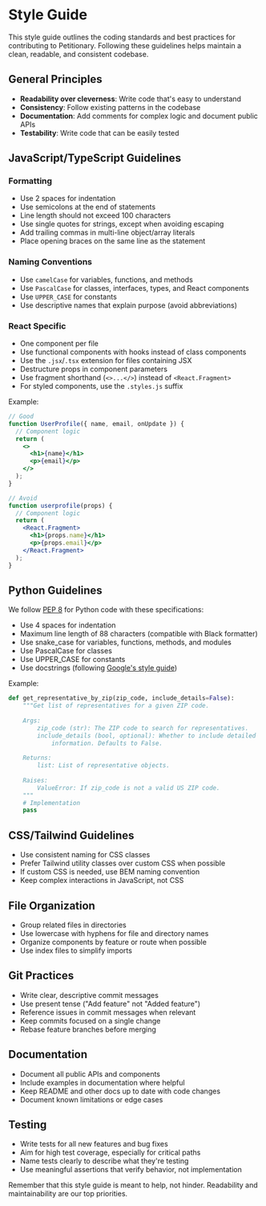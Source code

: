 # Style Guide

This style guide outlines the coding standards and best practices for contributing to Petitionary. Following these guidelines helps maintain a clean, readable, and consistent codebase.

## General Principles

- **Readability over cleverness**: Write code that's easy to understand
- **Consistency**: Follow existing patterns in the codebase
- **Documentation**: Add comments for complex logic and document public APIs
- **Testability**: Write code that can be easily tested

## JavaScript/TypeScript Guidelines

### Formatting

- Use 2 spaces for indentation
- Use semicolons at the end of statements
- Line length should not exceed 100 characters
- Use single quotes for strings, except when avoiding escaping
- Add trailing commas in multi-line object/array literals
- Place opening braces on the same line as the statement

### Naming Conventions

- Use `camelCase` for variables, functions, and methods
- Use `PascalCase` for classes, interfaces, types, and React components
- Use `UPPER_CASE` for constants
- Use descriptive names that explain purpose (avoid abbreviations)

### React Specific

- One component per file
- Use functional components with hooks instead of class components
- Use the `.jsx`/`.tsx` extension for files containing JSX
- Destructure props in component parameters
- Use fragment shorthand (`<>...</>`) instead of `<React.Fragment>`
- For styled components, use the `.styles.js` suffix

Example:
```jsx
// Good
function UserProfile({ name, email, onUpdate }) {
  // Component logic
  return (
    <>
      <h1>{name}</h1>
      <p>{email}</p>
    </>
  );
}

// Avoid
function userprofile(props) {
  // Component logic
  return (
    <React.Fragment>
      <h1>{props.name}</h1>
      <p>{props.email}</p>
    </React.Fragment>
  );
}
```

## Python Guidelines

We follow [PEP 8](https://www.python.org/dev/peps/pep-0008/) for Python code with these specifications:

- Use 4 spaces for indentation
- Maximum line length of 88 characters (compatible with Black formatter)
- Use snake_case for variables, functions, methods, and modules
- Use PascalCase for classes
- Use UPPER_CASE for constants
- Use docstrings (following [Google's style guide](https://google.github.io/styleguide/pyguide.html#38-comments-and-docstrings))

Example:
```python
def get_representative_by_zip(zip_code, include_details=False):
    """Get list of representatives for a given ZIP code.
    
    Args:
        zip_code (str): The ZIP code to search for representatives.
        include_details (bool, optional): Whether to include detailed 
            information. Defaults to False.
            
    Returns:
        list: List of representative objects.
        
    Raises:
        ValueError: If zip_code is not a valid US ZIP code.
    """
    # Implementation
    pass
```

## CSS/Tailwind Guidelines

- Use consistent naming for CSS classes
- Prefer Tailwind utility classes over custom CSS when possible
- If custom CSS is needed, use BEM naming convention
- Keep complex interactions in JavaScript, not CSS

## File Organization

- Group related files in directories
- Use lowercase with hyphens for file and directory names
- Organize components by feature or route when possible
- Use index files to simplify imports

## Git Practices

- Write clear, descriptive commit messages
- Use present tense ("Add feature" not "Added feature")
- Reference issues in commit messages when relevant
- Keep commits focused on a single change
- Rebase feature branches before merging

## Documentation

- Document all public APIs and components
- Include examples in documentation where helpful
- Keep README and other docs up to date with code changes
- Document known limitations or edge cases

## Testing

- Write tests for all new features and bug fixes
- Aim for high test coverage, especially for critical paths
- Name tests clearly to describe what they're testing
- Use meaningful assertions that verify behavior, not implementation

Remember that this style guide is meant to help, not hinder. Readability and maintainability are our top priorities.